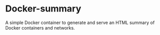# Docker-summary
A simple Docker container to generate and serve an HTML summary of Docker containers and networks.
